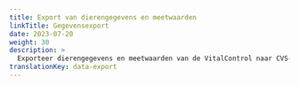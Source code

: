 ```yaml
---
title: Export van dierengegevens en meetwaarden
linkTitle: Gegevensexport
date: 2023-07-20
weight: 30
description: >
  Exporteer dierengegevens en meetwaarden van de VitalControl naar CVS-gegevensbestanden.
translationKey: data-export
---
```

